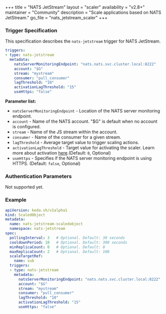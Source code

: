 +++
title = "NATS JetStream"
layout = "scaler"
availability = "v2.8+"
maintainer = "Community"
description = "Scale applications based on NATS JetStream."
go_file = "nats_jetstream_scaler"
+++

### Trigger Specification

This specification describes the `nats-jetstream` trigger for NATS JetStream.

```yaml
triggers:
- type: nats-jetstream
  metadata:
    natsServerMonitoringEndpoint: "nats.nats.svc.cluster.local:8222"
    account: "$G"
    stream: "mystream"
    consumer: "pull_consumer"
    lagThreshold: "10"
    activationLagThreshold: "15"
    useHttps: "false"
```

**Parameter list:**

- `natsServerMonitoringEndpoint` - Location of the NATS server monitoring endpoint.
- `account` - Name of the NATS account. "$G" is default when no account is configured.
- `stream` - Name of the JS stream within the account.
- `consumer` - Name of the consumer for a given stream.
- `lagThreshold` - Average target value to trigger scaling actions.
- `activationLagThreshold` - Target value for activating the scaler. Learn more about activation [here](./../concepts/scaling-deployments.md#activating-and-scaling-thresholds).(Default: `0`, Optional)
- `useHttps` - Specifies if the NATS server monitoring endpoint is using HTTPS. (Default: `false`, Optional)

### Authentication Parameters

Not supported yet.

### Example

```yaml
apiVersion: keda.sh/v1alpha1
kind: ScaledObject
metadata:
  name: nats-jetstream-scaledobject
  namespace: nats-jetstream
spec:
  pollingInterval: 3   # Optional. Default: 30 seconds
  cooldownPeriod: 10   # Optional. Default: 300 seconds
  minReplicaCount: 0   # Optional. Default: 0
  maxReplicaCount: 2   # Optional. Default: 100
  scaleTargetRef:
    name: sub
  triggers:
  - type: nats-jetstream
    metadata:
      natsServerMonitoringEndpoint: "nats.nats.svc.cluster.local:8222"
      account: "$G"
      stream: "mystream"
      consumer: "pull_consumer"
      lagThreshold: "10"
      activationLagThreshold: "15"
      useHttps: "false"
```
